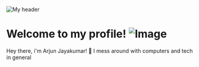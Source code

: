 ![My header](https://github.com/definitelyarjun/Definitelyarjun/assets/119649647/7271fa87-dd9b-4f3d-8d4d-96b75082cee8)
# **Welcome to my profile!** ![Image](https://github.com/user-attachments/assets/0f3d1d27-779b-4812-9c25-c222ae482b80)

Hey there, i'm Arjun Jayakumar! 👋
I mess around with computers and tech in general
